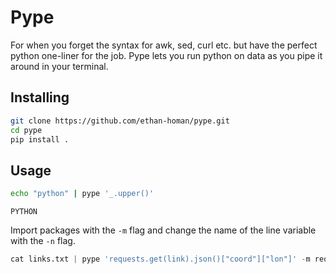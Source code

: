 # Pype
For when you forget the syntax for awk, sed, curl etc. but have the perfect python
one-liner for the job. Pype lets you run python on data as you pipe it around in your terminal.

## Installing

```bash
git clone https://github.com/ethan-homan/pype.git
cd pype
pip install .
```

## Usage

```bash
echo "python" | pype '_.upper()'
```
```
PYTHON
```

Import packages with the `-m` flag and change the name of the line variable with the `-n` flag.
```python
cat links.txt | pype 'requests.get(link).json()["coord"]["lon"]' -m requests -n link
```
